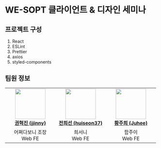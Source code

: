 # WE-SOPT 클라이언트 & 디자인 세미나

## 프로젝트 구성

1. React
2. ESLint
3. Prettier
4. axios
5. styled-components

## 팀원 정보
<table>
    <tr align="center">
        <td style="min-width: 150px;">
            <a href="https://github.com/KimKwon">
              <img src="https://github.com/KimKwon.png" width="100">
              <br />
              <b>권혁진 (jjinny)</b>
            </a>
        </td>
        <td style="min-width: 150px;">
            <a href="https://github.com/huiseon37">
              <img src="https://github.com/huiseon37.png" width="100">
              <br />
              <b>전희선 (huiseon37)</b>
            </a> 
        </td>
        <td style="min-width: 150px;">
            <a href="https://github.com/Juhee-Hwang">
              <img src="https://github.com/Juhee-Hwang.png" width="100">
              <br />
              <b>황주희 (Juhee)</b>
            </a> 
        </td>
    </tr>
    <tr align="center">
        <td>
            어쩌다보니 조장 <br/>
            Web FE
        </td>
        <td>
            희서니 <br />
            Web FE
        </td>
        <td>
            함주이 <br />
            Web FE
        </td>
    </tr>
</table>
